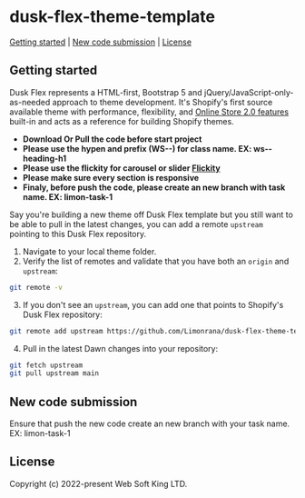 # dusk-flex-theme-template

[Getting started](#getting-started) |
[New code submission](#new-code-submission) |
[License](#license)

## Getting started

Dusk Flex represents a HTML-first, Bootstrap 5 and jQuery/JavaScript-only-as-needed approach to theme development. It's Shopify's first source available theme with performance, flexibility, and [Online Store 2.0 features](https://www.shopify.com/partners/blog/shopify-online-store) built-in and acts as a reference for building Shopify themes.

- **Download Or Pull the code before start project**
- **Please use the hypen and prefix (WS--) for class name. EX: ws--heading-h1**
- **Please use the flickity for carousel or slider [Flickity](https://flickity.metafizzy.co/#getting-started)**
- **Please make sure every section is responsive**
- **Finaly, before push the code, please create an new branch with task name. EX: limon-task-1**

Say you're building a new theme off Dusk Flex template but you still want to be able to pull in the latest changes, you can add a remote `upstream` pointing to this Dusk Flex repository.

1. Navigate to your local theme folder.
2. Verify the list of remotes and validate that you have both an `origin` and `upstream`:

```sh
git remote -v
```

3. If you don't see an `upstream`, you can add one that points to Shopify's Dusk Flex repository:

```sh
git remote add upstream https://github.com/Limonrana/dusk-flex-theme-template.git
```

4. Pull in the latest Dawn changes into your repository:

```sh
git fetch upstream
git pull upstream main
```

## New code submission

Ensure that push the new code create an new branch with your task name. EX: limon-task-1

## License

Copyright (c) 2022-present Web Soft King LTD.
